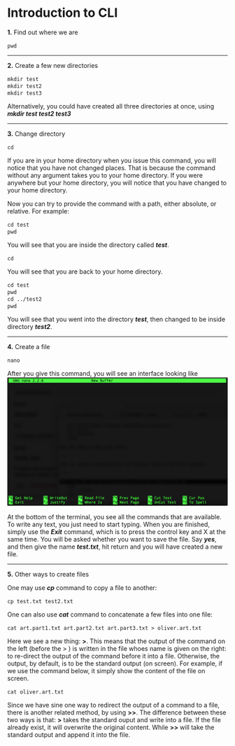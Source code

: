 Introduction to CLI
=======================

**1\.** Find out where we are

    pwd

---

**2\.** Create a few new directories

    mkdir test
    mkdir test2
    mkdir test3

Alternatively, you could have created all three directories at once, using ***mkdir test test2 test3***

---

**3\.** Change directory

    cd

If you are in your home directory when you issue this command, you will notice that you have not changed places. That is because the command without any argument takes you to your home directory. If you were anywhere but your home directory, you will notice that you have changed to your home directory.

Now you can try to provide the command with a path, either absolute, or relative. For example:

    cd test
    pwd

You will see that you are inside the directory called ***test***.

    cd

You will see that you are back to your home directory.

    cd test
    pwd
    cd ../test2
    pwd

You will see that you went into the directory ***test***, then changed to be inside directory ***test2***.

---

**4\.** Create a file

    nano

After you give this command, you will see an interface looking like ![nano.1](./nano.1.png)

At the bottom of the terminal, you see all the commands that are available. To write any text, you just need to start typing. When you are finished, simply use the ***Exit*** command, which is to press the control key and X at the same time. You will be asked whether you want to save the file. Say ***yes***, and then give the name ***test.txt***, hit return and you will have created a new file.

---

**5\.** Other ways to create files

One may use ***cp*** command to copy a file to another:

    cp test.txt test2.txt

One can also use ***cat*** command to concatenate a few files into one file:

    cat art.part1.txt art.part2.txt art.part3.txt > oliver.art.txt

Here we see a new thing: **>**. This means that the output of the command on the left (before the > ) is written in the file whoes name is given on the right: to re-direct the output of the command before it into a file. Otherwise, the output, by default, is to be the standard output (on screen). For example, if we use the command below, it simply show the content of the file on screen.

    cat oliver.art.txt

Since we have sine one way to redirect the output of a command to a file, there is another related method, by using **>>**. The difference between these two ways is that: **>** takes the standard ouput and write into a file. If the file already exist, it will overwrite the original content. While **>>** will take the standard output and append it into the file.

